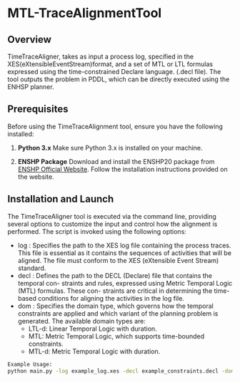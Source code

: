 # MTL-TraceAlignmentTool

## Overview
TimeTraceAligner, takes as input a process log, specified in the XES(eXtensibleEventStream)format,
and a set of MTL or LTL formulas expressed using the time-constrained Declare language. (.decl file).
The tool outputs the problem in PDDL, which can be directly executed using the ENHSP planner.

## Prerequisites
Before using the TimeTraceAlignment tool, ensure you have the following installed:

1. **Python 3.x** 
Make sure Python 3.x is installed on your machine.

3. **ENSHP Package**
Download and install the ENSHP20 package from [ENSHP Official Website]([https://sites.google.com/view/enhsp/]).
Follow the installation instructions provided on the website.

## Installation and Launch

The TimeTraceAligner tool is executed via the command line, providing several options to
customize the input and control how the alignment is performed. 
The script is invoked using the following options:

- log : Specifies the path to the XES log file containing the process traces. This file
is essential as it contains the sequences of activities that will be aligned. The file must
conform to the XES (eXtensible Event Stream) standard.
- decl : Defines the path to the DECL (Declare) file that contains the temporal con-
straints and rules, expressed using Metric Temporal Logic (MTL) formulas. These con-
straints are critical in determining the time-based conditions for aligning the activities
in the log file.
- dom : Specifies the domain type, which governs how the temporal constraints are
applied and which variant of the planning problem is generated. The available domain
types are:
  * LTL-d: Linear Temporal Logic with duration.
  * MTL: Metric Temporal Logic, which supports time-bounded constraints.
  * MTL-d: Metric Temporal Logic with duration.

```bash
Example Usage:
python main.py -log example_log.xes -decl example_constraints.decl -dom MTL
